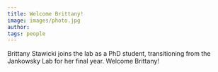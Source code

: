 ```yaml
---
title: Welcome Brittany!
image: images/photo.jpg
author:
tags: people
---
```


Brittany Stawicki joins the lab as a PhD student, transitioning from the Jankowsky Lab for her final year. Welcome Brittany!